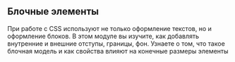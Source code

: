 ## Блочные элементы

При работе с CSS используют не только оформление текстов, но и оформление блоков. В этом модуле вы изучите, как добавлять внутренние и внешние отступы, границы, фон. Узнаете о том, что такое блочная модель и как свойства влияют на конечные размеры элементы
